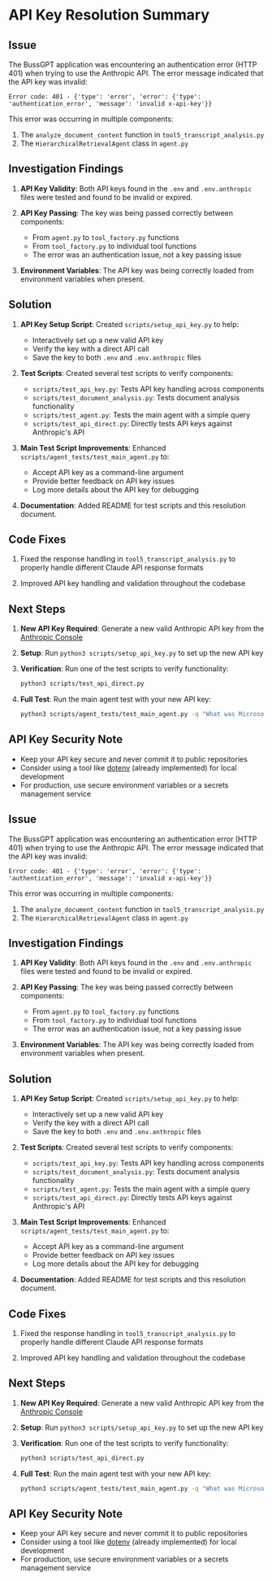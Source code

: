 # API Key Resolution Summary

## Issue

The BussGPT application was encountering an authentication error (HTTP 401) when trying to use the Anthropic API. The error message indicated that the API key was invalid:

```
Error code: 401 - {'type': 'error', 'error': {'type': 'authentication_error', 'message': 'invalid x-api-key'}}
```

This error was occurring in multiple components:
1. The `analyze_document_content` function in `tool5_transcript_analysis.py`
2. The `HierarchicalRetrievalAgent` class in `agent.py`

## Investigation Findings

1. **API Key Validity**: Both API keys found in the `.env` and `.env.anthropic` files were tested and found to be invalid or expired.

2. **API Key Passing**: The key was being passed correctly between components:
   - From `agent.py` to `tool_factory.py` functions
   - From `tool_factory.py` to individual tool functions
   - The error was an authentication issue, not a key passing issue

3. **Environment Variables**: The API key was being correctly loaded from environment variables when present.

## Solution

1. **API Key Setup Script**: Created `scripts/setup_api_key.py` to help:
   - Interactively set up a new valid API key
   - Verify the key with a direct API call
   - Save the key to both `.env` and `.env.anthropic` files

2. **Test Scripts**: Created several test scripts to verify components:
   - `scripts/test_api_key.py`: Tests API key handling across components
   - `scripts/test_document_analysis.py`: Tests document analysis functionality
   - `scripts/test_agent.py`: Tests the main agent with a simple query
   - `scripts/test_api_direct.py`: Directly tests API keys against Anthropic's API

3. **Main Test Script Improvements**: Enhanced `scripts/agent_tests/test_main_agent.py` to:
   - Accept API key as a command-line argument
   - Provide better feedback on API key issues
   - Log more details about the API key for debugging

4. **Documentation**: Added README for test scripts and this resolution document.

## Code Fixes

1. Fixed the response handling in `tool5_transcript_analysis.py` to properly handle different Claude API response formats

2. Improved API key handling and validation throughout the codebase

## Next Steps

1. **New API Key Required**: Generate a new valid Anthropic API key from the [Anthropic Console](https://console.anthropic.com/)

2. **Setup**: Run `python3 scripts/setup_api_key.py` to set up the new API key

3. **Verification**: Run one of the test scripts to verify functionality:
   ```bash
   python3 scripts/test_api_direct.py
   ```

4. **Full Test**: Run the main agent test with your new API key:
   ```bash
   python3 scripts/agent_tests/test_main_agent.py -q "What was Microsoft's cloud strategy in Q1 2017?" -k "your-api-key"
   ```

## API Key Security Note

- Keep your API key secure and never commit it to public repositories
- Consider using a tool like [dotenv](https://github.com/theskumar/python-dotenv) (already implemented) for local development
- For production, use secure environment variables or a secrets management service 

## Issue

The BussGPT application was encountering an authentication error (HTTP 401) when trying to use the Anthropic API. The error message indicated that the API key was invalid:

```
Error code: 401 - {'type': 'error', 'error': {'type': 'authentication_error', 'message': 'invalid x-api-key'}}
```

This error was occurring in multiple components:
1. The `analyze_document_content` function in `tool5_transcript_analysis.py`
2. The `HierarchicalRetrievalAgent` class in `agent.py`

## Investigation Findings

1. **API Key Validity**: Both API keys found in the `.env` and `.env.anthropic` files were tested and found to be invalid or expired.

2. **API Key Passing**: The key was being passed correctly between components:
   - From `agent.py` to `tool_factory.py` functions
   - From `tool_factory.py` to individual tool functions
   - The error was an authentication issue, not a key passing issue

3. **Environment Variables**: The API key was being correctly loaded from environment variables when present.

## Solution

1. **API Key Setup Script**: Created `scripts/setup_api_key.py` to help:
   - Interactively set up a new valid API key
   - Verify the key with a direct API call
   - Save the key to both `.env` and `.env.anthropic` files

2. **Test Scripts**: Created several test scripts to verify components:
   - `scripts/test_api_key.py`: Tests API key handling across components
   - `scripts/test_document_analysis.py`: Tests document analysis functionality
   - `scripts/test_agent.py`: Tests the main agent with a simple query
   - `scripts/test_api_direct.py`: Directly tests API keys against Anthropic's API

3. **Main Test Script Improvements**: Enhanced `scripts/agent_tests/test_main_agent.py` to:
   - Accept API key as a command-line argument
   - Provide better feedback on API key issues
   - Log more details about the API key for debugging

4. **Documentation**: Added README for test scripts and this resolution document.

## Code Fixes

1. Fixed the response handling in `tool5_transcript_analysis.py` to properly handle different Claude API response formats

2. Improved API key handling and validation throughout the codebase

## Next Steps

1. **New API Key Required**: Generate a new valid Anthropic API key from the [Anthropic Console](https://console.anthropic.com/)

2. **Setup**: Run `python3 scripts/setup_api_key.py` to set up the new API key

3. **Verification**: Run one of the test scripts to verify functionality:
   ```bash
   python3 scripts/test_api_direct.py
   ```

4. **Full Test**: Run the main agent test with your new API key:
   ```bash
   python3 scripts/agent_tests/test_main_agent.py -q "What was Microsoft's cloud strategy in Q1 2017?" -k "your-api-key"
   ```

## API Key Security Note

- Keep your API key secure and never commit it to public repositories
- Consider using a tool like [dotenv](https://github.com/theskumar/python-dotenv) (already implemented) for local development
- For production, use secure environment variables or a secrets management service 
 
 
